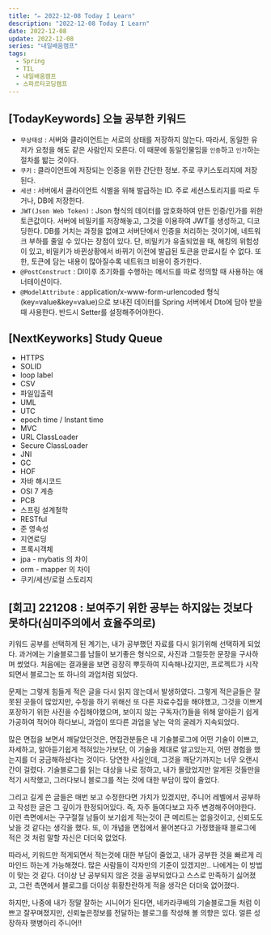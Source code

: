 ```yaml
---
title: "✏️ 2022-12-08 Today I Learn"
description: "2022-12-08 Today I Learn"
date: 2022-12-08
update: 2022-12-08
series: "내일배움캠프"
tags:
  - Spring
  - TIL
  - 내일배움캠프
  - 스파르타코딩캠프
---
```


## [TodayKeywords] 오늘 공부한 키워드

- `무상태성` : 서버와 클라이언트는 서로의 상태를 저장하지 않는다. 따라서, 동일한 유저가 요청을 해도 같은 사람인지 모른다. 이 때문에 동일인물임을 `인증`하고 `인가`하는 절차를 밟는 것이다.
- `쿠키` : 클라이언트에 저장되는 인증을 위한 간단한 정보. 주로 쿠키스토리지에 저장된다.
- `세션` : 서버에서 클라이언트 식별을 위해 발급하는 ID. 주로 세션스토리지를 따로 두거나, DB에 저장한다.
- `JWT(Json Web Token)` : Json 형식의 데이터를 암호화하여 만든 인증/인가를 위한 토큰값이다. 서버에 비밀키를 저장해놓고, 그것을 이용하여 JWT를 생성하고, 디코딩한다. DB를 거치는 과정을 없애고 서버단에서 인증을 처리하는 것이기에, 네트워크 부하를 줄일 수 있다는 장점이 있다. 단, 비밀키가 유출되었을 때, 해킹의 위험성이 있고, 비밀키가 바뀐상황에서 바뀌기 이전에 발급된 토큰을 만료시킬 수 없다. 또한, 토큰에 담는 내용이 많아질수록 네트워크 비용이 증가한다.
- `@PostConstruct` : DI이후 초기화를 수행하는 메서드를 따로 정의할 때 사용하는 애너테이션이다.
- `@ModelAttribute` : application/x-www-form-urlencoded 형식(key=value&key=value)으로 보내진 데이터를 Spring 서버에서 Dto에 담아 받을 때 사용한다. 반드시 Setter를 설정해주어야한다.

## [NextKeyworks] Study Queue

- HTTPS
- SOLID
- loop label
- CSV
- 파일입출력
- UML
- UTC
- epoch time / Instant time
- MVC
- URL ClassLoader
- Secure ClassLoader
- JNI
- GC
- HOF
- 자바 해시코드
- OSI 7 계층
- PCB
- 스프링 설계철학
- RESTful
- 준 영속성
- 지연로딩
- 프록시객체
- jpa - mybatis 의 차이
- orm - mapper 의 차이
- 쿠키/세션/로컬 스토리지

## [회고] 221208 : 보여주기 위한 공부는 하지않는 것보다 못하다(심미주의에서 효율주의로)

키워드 공부를 선택하게 된 계기는, 내가 공부했던 자료를 다시 읽기위해 선택하게 되었다. 과거에는 기술블로그를 남들이 보기좋은 형식으로, 사진과 그럴듯한 문장을 구사하며 썼었다.
처음에는 결과물을 보면 굉장히 뿌듯하여 지속해나갔지만, 프로젝트가 시작되면서 블로그는 또 하나의 과업처럼 되었다.

문제는 그렇게 힘들게 적은 글을 다시 읽지 않는데서 발생하였다. 그렇게 적은글들은 잘못된 곳들이 많았지만, 수정을 하기 위해선 또 다른 자료수집을 해야했고, 그것을 이쁘게 포장하기 위한 사진을 수집해야했으며, 보이지 않는 구독자(?)들을 위해 알아듣기 쉽게 가공하여 적어야 하다보니, 과업이 또다른 과업을 낳는 악의 굴레가 지속되었다.

많은 면접을 보면서 깨달았던것은, 면접관분들은 내 기술블로그에 어떤 기술이 이쁘고, 자세하고, 알아듣기쉽게 적혀있는가보단, 이 기술을 제대로 알고있는지, 어떤 경험을 했는지를 더 궁금해하셨다는 것이다. 당연한 사실인데, 그것을 깨닫기까지는 너무 오랜시간이 걸렸다. 기술블로그를 읽는 대상을 나로 정하고, 내가 몰랐었지만 알게된 것들만을 적기 시작했고, 그러다보니 블로그를 적는 것에 대한 부담이 많이 줄었다.

그리고 길게 쓴 글들은 매번 보고 수정한다면 가치가 있겠지만, 주니어 레벨에서 공부하고 작성한 글은 그 깊이가 한정되어있다. 즉, 자주 들여다보고 자주 변경해주어야한다. 이런 측면에서는 구구절절 남들이 보기쉽게 적는것이 큰 메리트는 없을것이고, 신뢰도도 낮을 것 같다는 생각을 했다. 또, 이 개념을 면접에서 물어본다고 가정했을때 블로그에 적은 것 처럼 말할 자신은 더더욱 없었다.

따라서, 키워드만 적게되면서 적는것에 대한 부담이 줄었고, 내가 공부한 것을 빠르게 리마인드 하는게 가능해졌다. 많은 사람들이 각자만의 기준이 있겠지만.. 나에게는 이 방법이 맞는 것 같다. 더이상 난 공부되지 않은 것을 공부되었다고 스스로 만족하기 싫어졌고, 그런 측면에서 블로그를 더이상 휘황찬란하게 적을 생각은 더더욱 없어졌다.

하지만, 나중에 내가 정말 잘하는 시니어가 된다면, 네카라쿠배의 기술블로그들 처럼 이쁘고 잘꾸며졌지만, 신뢰높은정보를 전달하는 블로그를 작성해 볼 의향은 있다. 얼른 성장하자 햇병아리 주니어!!
